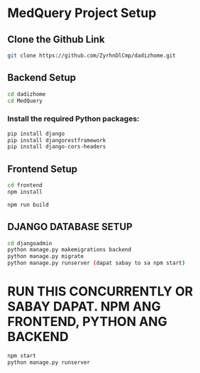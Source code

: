 
# MedQuery Project Setup
## Clone the Github Link 
```sh
git clone https://github.com/ZyrhnDlCmp/dadizhome.git
```

## Backend Setup
```sh
cd dadizhome
cd MedQuery
```

### Install the required Python packages:
```sh
pip install django
pip install djangorestframework 
pip install django-cors-headers
```

## Frontend Setup
```sh
cd frontend
npm install
```
```sh
npm run build
```

## DJANGO DATABASE SETUP 
```sh
cd djangoadmin
python manage.py makemigrations backend
python manage.py migrate 
python manage.py runserver (dapat sabay to sa npm start)
```

# RUN THIS CONCURRENTLY OR SABAY DAPAT. NPM ANG FRONTEND, PYTHON ANG BACKEND
```sh
npm start 
python manage.py runserver 
```
